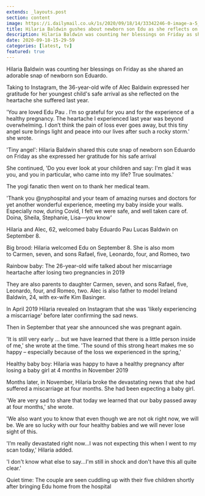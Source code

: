```yaml
---
extends: _layouts.post
section: content
image: https://i.dailymail.co.uk/1s/2020/09/18/14/33342246-0-image-a-5_1600436382878.jpg 
title: Hilaria Baldwin gushes about newborn son Edu as she reflects on past miscarriage heartache 
description: Hilaria Baldwin was counting her blessings on Friday as she shared an adorable snap of newborn son Eduardo. 
date: 2020-09-18-15-29-59 
categories: [latest, tv] 
featured: true 
--- 
```

Hilaria Baldwin was counting her blessings on Friday as she shared an adorable snap of newborn son Eduardo.

Taking to Instagram, the 36-year-old wife of Alec Baldwin expressed her gratitude for her youngest child's safe arrival as she reflected on the heartache she suffered last year.

'You are loved Edu Pau . I’m so grateful for you and for the experience of a healthy pregnancy. The heartache I experienced last year was beyond overwhelming. I don’t think the pain of loss ever goes away, but this tiny angel sure brings light and peace into our lives after such a rocky storm.' she wrote.

'Tiny angel': Hilaria Baldwin shared this cute snap of newborn son Eduardo on Friday as she expressed her gratitude for his safe arrival

She continued, 'Do you ever look at your children and say: I'm glad it was you, and you in particular, who came into my life? True soulmates.'

The yogi fanatic then went on to thank her medical team. 

'Thank you @nyphospital and your team of amazing nurses and doctors for yet another wonderful experience, meeting my baby inside your walls. Especially now, during Covid, I felt we were safe, and well taken care of. Doina, Sheila, Stephanie, Lisa—you know' 

Hilaria and Alec, 62, welcomed baby Eduardo Pau Lucas Baldwin on September 8.

Big brood: Hilaria welcomed Edu on September 8. She is also mom to Carmen, seven, and sons Rafael, five, Leonardo, four, and Romeo, two

Rainbow baby: The 26-year-old wife talked about her miscarriage heartache after losing two pregnancies in 2019

They are also parents to daughter Carmen, seven, and sons Rafael, five, Leonardo, four, and Romeo, two. Alec is also father to model Ireland Baldwin, 24, with ex-wife Kim Basinger. 

In April 2019 Hilaria revealed on Instagram that she was 'likely experiencing a miscarriage' before later confirming the sad news.

Then in September that year she announced she was pregnant again.

'It is still very early … but we have learned that there is a little person inside of me,' she wrote at the time. 'The sound of this strong heart makes me so happy – especially because of the loss we experienced in the spring,'

Healthy baby boy: Hilaria was happy to have a healthy pregnancy after losing a baby girl at 4 months in November 2019

Months later, in November, Hilaria broke the devastating news that she had suffered a miscarriage at four months. She had been expecting a baby girl.

'We are very sad to share that today we learned that our baby passed away at four months,' she wrote.

'We also want you to know that even though we are not ok right now, we will be. We are so lucky with our four healthy babies and we will never lose sight of this.

'I’m really devastated right now...I was not expecting this when I went to my scan today,' Hilaria added.

'I don't know what else to say...I'm still in shock and don't have this all quite clear.'  

Quiet time: The couple are seen cuddling up with their five children shortly after bringing Edu home from the hospital


